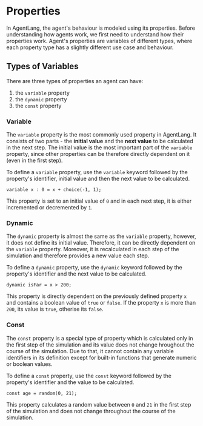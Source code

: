 # Properties

In AgentLang, the agent's behaviour is modeled using its properties. Before understanding how agents work, we first need to understand how their properties work. Agent's properties are variables of different types, where each property type has a slightly different use case and behaviour.

## Types of Variables
There are three types of properties an agent can have:
1. the `variable` property
2. the `dynamic` property
3. the `const` property

### Variable
The `variable` property is the most commonly used property in AgentLang. It consists of two parts - the **initial value** and the **next value** to be calculated in the next step. The initial value is the most important part of the `variable` property, since other properties can be therefore directly dependent on it (even in the first step).

To define a `variable` property, use the `variable` keyword followed by the property's identifier, initial value and then the next value to be calculated.
```
variable x : 0 = x + choice(-1, 1);
```
This property is set to an initial value of `0` and in each next step, it is either incremented or decremented by `1`.

### Dynamic
The `dynamic` property is almost the same as the `variable` property, however, it does not define its initial value. Therefore, it can be directly dependent on the `variable` property. Moreover, it is recalculated in each step of the simulation and therefore provides a new value each step.

To define a `dynamic` property, use the `dynamic` keyword followed by the property's identifier and the next value to be calculated.
```
dynamic isFar = x > 200;
```
This property is directly dependent on the previously defined property `x` and contains a boolean value of `true` or `false`. If the property `x` is more than `200`, its value is `true`, otherise its `false`.

### Const
The `const` property is a special type of property which is calculated only in the first step of the simulation and its value does not change hroughout the course of the simulation. Due to that, it cannot contain any variable identifiers in its definition except for built-in functions that generate numeric or boolean values.

To define a `const` property, use the `const` keyword followed by the property's identifier and the value to be calculated.
```
const age = random(0, 21);
```
This property calculates a random value between `0` and `21` in the first step of the simulation and does not change throughout the course of the simulation.